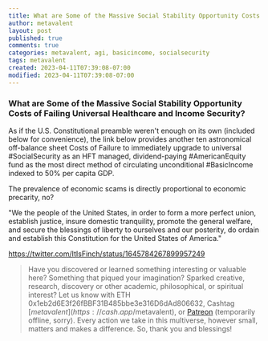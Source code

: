 ```yaml
---
title: What are Some of the Massive Social Stability Opportunity Costs of Failing Universal Healthcare and Income Security?
author: metavalent
layout: post
published: true
comments: true
categories: metavalent, agi, basicincome, socialsecurity
tags: metavalent
created: 2023-04-11T07:39:08-07:00
modified: 2023-04-11T07:39:08-07:00
---
```


### What are Some of the Massive Social Stability Opportunity Costs of Failing Universal Healthcare and Income Security?

As if the U.S. Constitutional preamble weren't enough on its own (included below for convenience), the link below provides another ten astronomical off-balance sheet Costs of Failure to immediately upgrade to universal #SocialSecurity as an HFT managed, dividend-paying #AmericanEquity fund as the most direct method of circulating unconditional #BasicIncome indexed to 50% per capita GDP.

The prevalence of economic scams is directly proportional to economic precarity, no?

"We the people of the United States, in order to form a more perfect union, establish justice, insure domestic tranquility, promote the general welfare, and secure the blessings of liberty to ourselves and our posterity, do ordain and establish this Constitution for the United States of America."

https://twitter.com/ItIsFinch/status/1645784267899957249

<!-- 
Watch [Video_Title](https://youtu.be/JnA8GUtXpXY) if the embed below does not behave nicely. 

<div class="embed-container"><iframeloading="lazy" width="560" height="315" src="https://www.youtube.com/embed/JnA8GUtXpXY" title="YouTube video player" frameborder="0" allow="accelerometer; autoplay; clipboard-write; encrypted-media; gyroscope; picture-in-picture" allowfullscreen></iframe></div>

![alt text](/assets/images/image.jpg "title")
-->

> Have you discovered or learned something interesting or valuable here? Something that piqued your imagination? Sparked creative, research, discovery or other academic, philosophical, or spiritual interest? Let us know with ETH 0x1eb2d6E3f26fBBF31B485bbe3e316D6dAd806632, Cashtag [$metavalent](https://cash.app/$metavalent), or [Patreon](https://patreon.com/) (temporarily offline, sorry). Every action we take in this multiverse, however small, matters and makes a difference. So, thank you and blessings!


